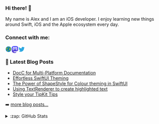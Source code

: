 ### Hi there! 👋

My name is Alex and I am an iOS developer. I enjoy learning new things around Swift, iOS and the Apple ecosystem every day.

### Connect with me:

<a href="https://alexanderweiss.dev">
  <img align="left" alt="Alexander Weiß | Homepage" width="20px" src="https://raw.githubusercontent.com/alexanderwe/alexanderwe/master/assets/globe.svg" />
</a>
<a href="https://mastodon.online/@alexanderwe">
  <img align="left" alt="Alexander Weiß | Mastodon" width="21px" src="https://raw.githubusercontent.com/alexanderwe/alexanderwe/master/assets/mastodon.svg" />
</a>
<a href="https://twitter.com/_al_we">
  <img align="left" alt="Alexander Weiß | Twitter" width="21px" src="https://raw.githubusercontent.com/alexanderwe/alexanderwe/master/assets/twitter.svg" />
</a>

<br />

### 📕 Latest Blog Posts

<!-- BLOG-POST-LIST:START -->
- [DocC for Multi-Platform Documentation](https://alexanderweiss.dev/blog/2025-03-09-docc-for-multi-platform-documentation)
- [Effortless SwiftUI Theming](https://alexanderweiss.dev/blog/2025-01-19-effortless-swiftui-theming)
- [The Power of ShapeStyle for Colour theming in SwiftUI](https://alexanderweiss.dev/blog/2024-12-27-the-power-of-shapestyle-for-colour-theming-in-swiftui)
- [Using TextRenderer to create highlighted text](https://alexanderweiss.dev/blog/2024-06-24-using-textrenderer-to-create-highlighted-text)
- [Style your TipKit Tips](https://alexanderweiss.dev/blog/2023-09-16-style-your-tipkit-tips)
<!-- BLOG-POST-LIST:END -->

➡️ [more blog posts...](https://alexanderweiss.dev/blog)

<details>
  <summary>:zap: GitHub Stats</summary>

  <img align="left" alt="Alexander Weiß's GitHub Stats" src="https://github-readme-stats.vercel.app/api?username=alexanderwe" />

</details>
